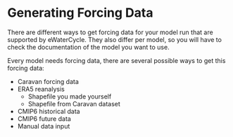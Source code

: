 # Generating Forcing Data

There are different ways to get forcing data for your model run that are supported by eWaterCycle.
They also differ per model, so you will have to check the documentation of the model you want to use.

Every model needs forcing data, there are several possible ways to get this forcing data:
- Caravan forcing data
- ERA5 reanalysis
  - Shapefile you made yourself
  - Shapefile from Caravan dataset
- CMIP6 historical data
- CMIP6 future data
- Manual data input
